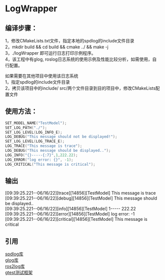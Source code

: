 # LogWrapper  
## 编译步骤：  
1，修改CMakeLists.txt文件，指定本地的spdlog的include文件目录  
2，mkdir build && cd build && cmake ../ && make -j  
3，./logWrapper 即可运行日志打印示例程序。  
4，该工程中有glog, roslog日志系统的使用示例及性能比较分析，如需使用，自行配置。  
  
  
如果需要在其他项目中使用该日志系统  
1，指定spdlog的include文件目录  
2，拷贝该项目中的include/ src/两个文件目录到目的项目中，修改CMakeLists配置文件  
  
## 使用方法：  
```cpp
SET_MODEL_NAME("TestModel");  
SET_LOG_PATH("./");  
SET_LOG_LEVEL(LOG_INFO_E);  
LOG_DEBUG("This message should not be displayed!");  
SET_LOG_LEVEL(LOG_TRACE_E);  
LOG_TRACE("This message is trace");  
LOG_DEBUG("This message should be displayed..");   
LOG_INFO("{}-----{:7}",1,222.22);  
LOG_ERROR("log error: {}", -1);  
LOG_CRITICAL("This message is critical");  
```  
## 输出  
[09:39:25.221--06/16/22][trace][14856][TestModel] This message is trace  
[09:39:25.221--06/16/22][debug][14856][TestModel] This message should be displayed..  
[09:39:25.221--06/16/22][info][14856][TestModel] 1----- 222.22  
[09:39:25.221--06/16/22][error][14856][TestModel] log error: -1  
[09:39:25.221--06/16/22][critical][14856][TestModel] This message is critical  
  
## 引用
[spdlog库](https://github.com/gabime/spdlog)  
[glog库](https://github.com/google/glog)  
[ros2log库](https://github.com/ros2/rclcpp)  
[gtest测试框架](https://github.com/google/googletest)  
